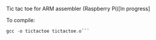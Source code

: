 Tic tac toe for ARM assembler (Raspberry Pi)[In progress]

To compile:

```as -o tictactoe.o tictactoe.s
gcc -o tictactoe tictactoe.o```
